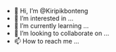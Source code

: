 - 👋 Hi, I’m @Kiripikbonteng
- 👀 I’m interested in ...
- 🌱 I’m currently learning ...
- 💞️ I’m looking to collaborate on ...
- 📫 How to reach me ...

<!---
Kiripikbonteng/Kiripikbonteng is a ✨ special ✨ repository because its `README.md` (this file) appears on your GitHub profile.
You can click the Preview link to take a look at your changes.
--->
